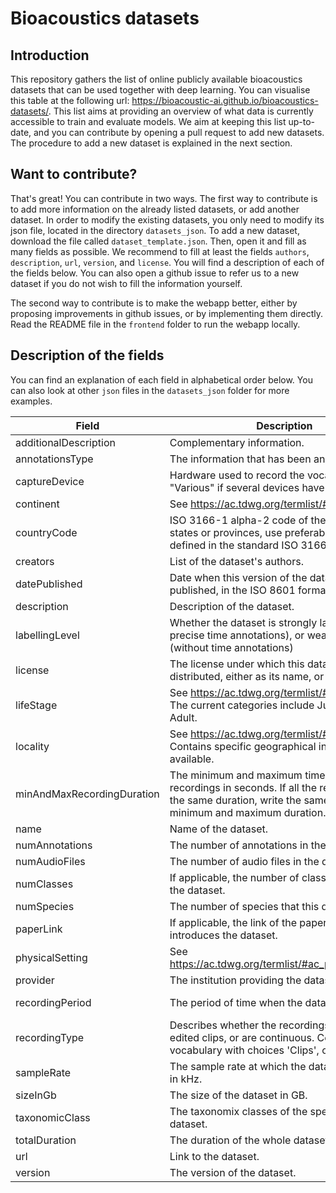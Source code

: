 # Bioacoustics datasets


## Introduction
This repository gathers the list of online publicly available bioacoustics datasets that can be used together with deep learning. You can visualise this table at the following url: https://bioacoustic-ai.github.io/bioacoustics-datasets/. This list aims at providing an overview of what data is currently accessible to train and evaluate models. We aim at keeping this list up-to-date, and you can contribute by opening a pull request to add new datasets. The procedure to add a new dataset is explained in the next section.

## Want to contribute?
That's great! You can contribute in two ways. The first way to contribute is to add more information on the already listed datasets, or add another dataset. In order to modify the existing datasets, you only need to modify its json file, located in the directory `datasets_json`. To add a new dataset, download the file called `dataset_template.json`. Then, open it and fill as many fields as possible. We recommend to fill at least the fields `authors`, `description`, `url`, `version`, and `license`. You will find a description of each of the fields below. You can also open a github issue to refer us to a new dataset if you do not wish to fill the information yourself.

The second way to contribute is to make the webapp better, either by proposing improvements in github issues, or by implementing them directly. Read the README file in the `frontend` folder to run the webapp locally.

## Description of the fields

You can find an explanation of each field in alphabetical order below. You can also look at other `json` files in the `datasets_json` folder for more examples.

| Field                      | Description                                                                                                                                                                  | Examples                                                                             |
|----------------------------|------------------------------------------------------------------------------------------------------------------------------------------------------------------------------|--------------------------------------------------------------------------------------|
| additionalDescription      | Complementary information.                                                                                                                                                   |                                                                                      |
| annotationsType            | The information that has been annotated.                                                                                                                                     | "Species, vocalisation type"                                                         |
| captureDevice              | Hardware used to record the vocalisations. Write "Various" if several devices have been used.                                                                                | "Lavalier microphone"                                                                |
| continent                  | See https://ac.tdwg.org/termlist/#dwc_continent                                                                                                                              | "Europe"                                                                             |
| countryCode                | ISO 3166-1 alpha-2 code of the country. For states or provinces, use preferably the codes defined in the standard ISO 3166-2                                                 | One country: "FR",<br>One province: "CN-AH",<br>Several places: ["FR", "CN-AH"]      |
| creators                   | List of the dataset's authors.                                                                                                                                               | ['John Doe']                                                                         |
| datePublished              | Date when this version of the dataset was published, in the ISO 8601 format.                                                                                                 | "2021-06-18T06:26:56.891644+00:00", or "2021-06-18"                                  |
| description                | Description of the dataset.                                                                                                                                                  |                                                                                      |
| labellingLevel             | Whether the dataset is strongly labelled (with precise time annotations), or weakly labelled (without time annotations)                                                      | "Strong", "Weak"                                                                     |
| license                    | The license under which this dataset is distributed, either as its name, or as a link.                                                                                       | "cc-by-4.0", "https://creativecommons.org/licenses/by/4.0/legalcode"                 |
| lifeStage                  | See https://ac.tdwg.org/termlist/#dwc_lifeStage. The current categories include Juvenile and Adult.                                                                          | "Adult", "All"                                                                       |
| locality                   | See https://ac.tdwg.org/termlist/#dwc_locality. Contains specific geographical information if available.                                                                     | "703 nest sites in Wytham Woods, Oxfordshire (51°46 N, 1°20 W)"                      |
| minAndMaxRecordingDuration | The minimum and maximum time duration of the recordings in seconds. If all the recordings have the same duration, write the same value for the minimum and maximum duration. | "60 - 60"                                                                            |
| name                       | Name of the dataset.                                                                                                                                                         | "NIPS4Bplus"                                                                         |
| numAnnotations             | The number of annotations in the dataset.                                                                                                                                    | 598                                                                                  |
| numAudioFiles              | The number of audio files in the dataset.                                                                                                                                    | 3403                                                                                 |
| numClasses                 | If applicable, the number of classes of interest in the dataset.                                                                                                             | 40                                                                                   |
| numSpecies                 | The number of species that this dataset targets.                                                                                                                             | 23                                                                                   |
| paperLink                  | If applicable, the link of the paper which introduces the dataset.                                                                                                           | "https://link.to.paper"                                                              |
| physicalSetting            | See https://ac.tdwg.org/termlist/#ac_physicalSetting.                                                                                                                        | "Natural", "Artificial"                                                              |
| provider                   | The institution providing the dataset.                                                                                                                                       |                                                                                      |
| recordingPeriod            | The period of time when the data was recorded.                                                                                                                               | "late March to mid-May during the breeding seasons of 2020 from 5 to 7 AM each day." |
| recordingType              | Describes whether the recordings consist of edited clips, or are continuous. Constrained vocabulary with choices 'Clips', or 'Continuous'.                                   | "Clips"                                                                              |
| sampleRate                 | The sample rate at which the data was recorded, in kHz.                                                                                                                      | 48.0                                                                                 |
| sizeInGb                   | The size of the dataset in GB.                                                                                                                                               | 10.2                                                                                 |
| taxonomicClass             | The taxonomix classes of the species in the dataset.                                                                                                                         | "Aves"                                                                               |
| totalDuration              | The duration of the whole dataset, in hours.                                                                                                                                 | 7.8                                                                                  |
| url                        | Link to the dataset.                                                                                                                                                         | "https://link.to.dataset"                                                            |
| version                    | The version of the dataset.                                                                                                                                                  | 5                                                                                    |
